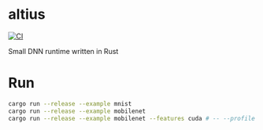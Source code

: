 # altius

[![CI](https://github.com/maekawatoshiki/altius/workflows/CI/badge.svg)](https://github.com/maekawatoshiki/altius/actions/workflows/ci.yml)

Small DNN runtime written in Rust

# Run

```sh
cargo run --release --example mnist
cargo run --release --example mobilenet
cargo run --release --example mobilenet --features cuda # -- --profile
```
